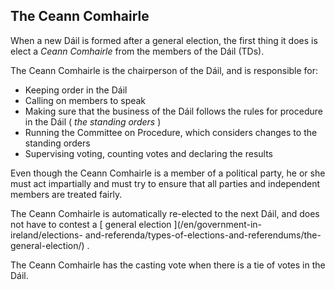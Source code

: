 ##  The Ceann Comhairle

When a new Dáil is formed after a general election, the first thing it does is
elect a _Ceann Comhairle_ from the members of the Dáil (TDs).

The Ceann Comhairle is the chairperson of the Dáil, and is responsible for:

  * Keeping order in the Dáil 
  * Calling on members to speak 
  * Making sure that the business of the Dáil follows the rules for procedure in the Dáil ( _the_ _standing orders_ ) 
  * Running the Committee on Procedure, which considers changes to the standing orders 
  * Supervising voting, counting votes and declaring the results 

Even though the Ceann Comhairle is a member of a political party, he or she
must act impartially and must try to ensure that all parties and independent
members are treated fairly.

The Ceann Comhairle is automatically re-elected to the next Dáil, and does not
have to contest a [ general election ](/en/government-in-ireland/elections-
and-referenda/types-of-elections-and-referendums/the-general-election/) .

The Ceann Comhairle has the casting vote when there is a tie of votes in the
Dáil.
